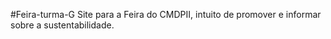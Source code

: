 #Feira-turma-G
Site para a Feira do CMDPII, intuito de promover e informar sobre a sustentabilidade.
